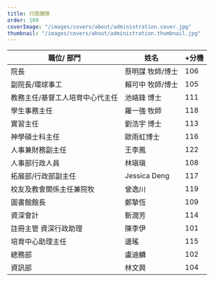 ```yaml
---
title: 行政團隊
order: 109
coverImage: "/images/covers/about/administration.cover.jpg"
thumbnail: "/images/covers/about/administration.thumbnail.jpg"
---
```


| 職位/ 部門                      | 姓名             | +分機 |
| ------------------------------- | ---------------- | ----- |
| 院長                            | 蔡明謀 牧師/博士 | 106   |
| 副院長/環球事工                 | 賴可中 牧師/博士 | 105   |
| 教務主任/基督工人培育中心代主任 | 池峈鋒 博士      | 111   |
| 學生事務主任                    | 羅一強 牧師      | 118   |
| 實習主任                        | 劉浩宇 博士      | 113   |
| 神學碩士科主任                  | 歐雨虹博士       | 116   |           
| 人事兼財務副主任                | 王李鳳           | 122   |
| 人事部行政人員                  | 林瑱瑱           | 108   |
| 拓展部/行政部副主任             | Jessica Deng     | 117   |
| 校友及教會關係主任兼院牧         | 曾逸川           | 119   |
| 圖書館館長                      | 鄭摯恆           | 109   |
| 資深會計                        | 靳潤芳           | 114   |
| 註冊主管 資深行政助理           | 陳李伊           | 101   |
| 培育中心助理主任                | 邊瑤             | 115   |
| 總務部                          | 盧迪麟           | 102   |
| 資訊部                          | 林文興           | 104   |
